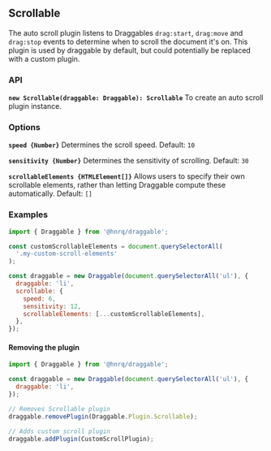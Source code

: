 ## Scrollable

The auto scroll plugin listens to Draggables `drag:start`, `drag:move` and `drag:stop` events to determine when to scroll
the document it's on.
This plugin is used by draggable by default, but could potentially be replaced with a custom plugin.

### API

**`new Scrollable(draggable: Draggable): Scrollable`**
To create an auto scroll plugin instance.

### Options

**`speed {Number}`**
Determines the scroll speed. Default: `10`

**`sensitivity {Number}`**
Determines the sensitivity of scrolling. Default: `30`

**`scrollableElements {HTMLElement[]}`**
Allows users to specify their own scrollable elements, rather than letting Draggable compute these automatically. Default: `[]`

### Examples

```js
import { Draggable } from '@hnrq/draggable';

const customScrollableElements = document.querySelectorAll(
  '.my-custom-scroll-elements'
);

const draggable = new Draggable(document.querySelectorAll('ul'), {
  draggable: 'li',
  scrollable: {
    speed: 6,
    sensitivity: 12,
    scrollableElements: [...customScrollableElements],
  },
});
```

#### Removing the plugin

```js
import { Draggable } from '@hnrq/draggable';

const draggable = new Draggable(document.querySelectorAll('ul'), {
  draggable: 'li',
});

// Removes Scrollable plugin
draggable.removePlugin(Draggable.Plugin.Scrollable);

// Adds custom scroll plugin
draggable.addPlugin(CustomScrollPlugin);
```
